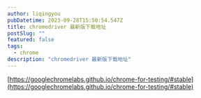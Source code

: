 ```yaml
---
author: liqingyou
pubDatetime: 2023-09-28T15:50:54.547Z
title: chromedriver 最新版下载地址
postSlug: ""
featured: false
tags:
  - chrome
description: "chromedriver 最新版下载地址"
---
```


[https://googlechromelabs.github.io/chrome-for-testing/#stable](https://googlechromelabs.github.io/chrome-for-testing/#stable)